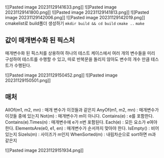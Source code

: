 ![[Pasted image 20231129141633.png]]
![[Pasted image 20231129141800.png]]
![[Pasted image 20231129141813.png]]
![[Pasted image 20231129142006.png]]
![[Pasted image 20231129142019.png]]
cmakelist로 build폴더 생성하기
`mkdir build && cd build`
`cmake ..`
`make`
## 값이 매개변수화 된 픽스처
매개변수화 된 픽스처를 상용하여 하나의 테스트 케이스에서 여러 개의 변수들을 미리 구성하여 테스트를 수행할 수 있고, 따로 반복문을 돌리지 않아도 변수의 개수 만큼 테스트가 수행된다.

![[Pasted image 20231129150452.png]]
![[Pasted image 20231129150501.png]]

## 매처
AllOf(m1, m2, mn) : 매개 변수가 이것들과 같은지
AnyOf(m1, m2, mn) : 매개변수가 이것들 중에 있는지
Not(m) : 매개변수가 m이 아니다.
Contains(e) : e를 포함한다.
Contains(e).Times(n) : 매개변수에 e가 n번 포함된다.
Each(e) : 모든 요소가 e여야 한다.
ElementsAre(e0, e1, en) : 매개변수가 순서까지 맞아야 한다.
IsEmpty() : 비어있는지
SizeIs(m) : 사이즈가 m인지
WhenSorted(m) : 내림차순으로 sort하면 m과 같은지

![[Pasted image 20231129151934.png]]





